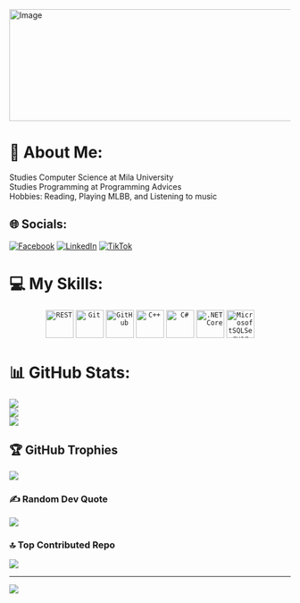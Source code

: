 <img width="833" height="200" alt="Image" src="https://github.com/user-attachments/assets/100d3dc4-f21b-4548-8b92-4b450b003613" />

# 💫 About Me:
Studies Computer Science at Mila University<br>Studies Programming at Programming Advices<br>Hobbies: Reading, Playing MLBB, and Listening to music


## 🌐 Socials:
[![Facebook](https://img.shields.io/badge/Facebook-%231877F2.svg?logo=Facebook&logoColor=white)](https://facebook.com/amirbeghoul07) [![LinkedIn](https://img.shields.io/badge/LinkedIn-%230077B5.svg?logo=linkedin&logoColor=white)](https://linkedin.com/in/amirbeghoul) [![TikTok](https://img.shields.io/badge/TikTok-%23000000.svg?logo=TikTok&logoColor=white)](https://tiktok.com/@Devamirbeghoul) 

# 💻 My Skills:
<div align="center">
	<code><img width="50" src="https://raw.githubusercontent.com/marwin1991/profile-technology-icons/refs/heads/main/icons/rest.png" alt="REST" title="REST"/></code>
	<code><img width="50" src="https://raw.githubusercontent.com/marwin1991/profile-technology-icons/refs/heads/main/icons/git.png" alt="Git" title="Git"/></code>
	<code><img width="50" src="https://raw.githubusercontent.com/marwin1991/profile-technology-icons/refs/heads/main/icons/github.png" alt="GitHub" title="GitHub"/></code>
	<code><img width="50" src="https://raw.githubusercontent.com/marwin1991/profile-technology-icons/refs/heads/main/icons/c++.png" alt="C++" title="C++"/></code>
	<code><img width="50" src="https://raw.githubusercontent.com/marwin1991/profile-technology-icons/refs/heads/main/icons/c%23.png" alt="C#" title="C#"/></code>
	<code><img width="50" src="https://raw.githubusercontent.com/marwin1991/profile-technology-icons/refs/heads/main/icons/_net_core.png" alt=".NET Core" title=".NET Core"/></code>
	<code><img width="50" src="https://github.com/user-attachments/assets/daba5dcd-9f43-44d7-8a0e-b720883777d2" alt="MicrosoftSQLServer" title="MicrosoftSQLServer"/></code>
</div>

# 📊 GitHub Stats:
![](https://github-readme-stats.vercel.app/api?username=Devamirbeghoul&theme=aura&hide_border=false&include_all_commits=true&count_private=false)<br/>
![](https://nirzak-streak-stats.vercel.app/?user=Devamirbeghoul&theme=aura&hide_border=false)<br/>
![](https://github-readme-stats.vercel.app/api/top-langs/?username=Devamirbeghoul&theme=aura&hide_border=false&include_all_commits=true&count_private=false&layout=compact)

## 🏆 GitHub Trophies
![](https://github-profile-trophy.vercel.app/?username=Devamirbeghoul&theme=aura&no-frame=false&no-bg=false&margin-w=4)

### ✍️ Random Dev Quote
![](https://quotes-github-readme.vercel.app/api?type=horizontal&theme=tokyonight)

### 🔝 Top Contributed Repo
![](https://github-contributor-stats.vercel.app/api?username=Devamirbeghoul&limit=5&theme=dark&combine_all_yearly_contributions=true)

---
[![](https://visitcount.itsvg.in/api?id=Devamirbeghoul&icon=9&color=10)](https://visitcount.itsvg.in)

<!-- Proudly created with GPRM ( https://gprm.itsvg.in ) -->



